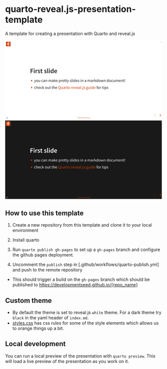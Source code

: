 # quarto-reveal.js-presentation-template
A template for creating a presentation with Quarto and reveal.js

![light theme](./light_theme.png)
![dark theme](./dark_theme.png)

## How to use this template

1. Create a new repository from this template and clone it to your local environment

2. Install quarto

3. Run `quarto publish gh-pages` to set up a `gh-pages` branch and configure the github pages deployment.

4. Uncomment the `publish` step in [.github/workflows/quarto-publish.yml] and push to the remote repository

  - This should trigger a build on the `gh-pages` branch which should be published to https://developmentseed.github.io/{repo_name}

## Custom theme
- By default the theme is set to reveal.js `white` theme. For a dark theme try `black` in the yaml header of `index.md`.
- [styles.css](./styles.css) has css rules for some of the style elements which allows us to orange things up a bit.


## Local development
You can run a local preview of the presentation with `quarto preview`. This will load a live preview of the presentation as you work on it.
